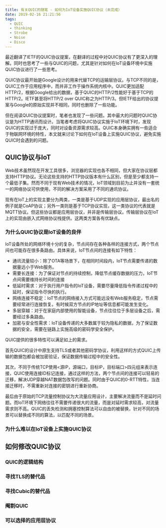 ```yaml
---
title: 有关QUIC的随笔 - 如何为IoT设备实施QUIC协议（未完成）
date: 2019-02-16 21:21:56
tags:
  - QUIC
  - thinking
  - Strobe
  - Noise
  - Disco
---
```


最近翻译了IETF的QUIC协议提案，在翻译的过程中对QUIC协议有了更深入的理解。同时也思考了一些与QUIC的问题，尤其是针对如何在IoT设备环境中实施QUIC协议进行了一些思考。

QUIC协议最开始是Google设计的用来代替TCP的运输层协议。与TCP不同的是，QUIC工作于应用程序中，而并非工作于操作系统内核中。QUIC更加适配HTTP/2，根据Google给出的数据，基于QUIC的HTTP/2性能好于基于TCP的HTTP/2。IETF甚至将HTTP/2 over QUIC称之为HTTP/3。但IETF给出的协议提案与Google的原始实现并不相同，同时也删除了一些功能。

但在阅读QUIC协议提案时，笔者也发现了一些问题。其中最大的问题时QUIC协议是为HTTP通讯而设计。当笔者考虑将QUIC协议实施于IoT环境下时，发现QUIC的实现过于庞大，同时对设备资源需求较高。QUIC本身确实拥有一些适合于物联网环境的特性，本文就来讨论下如何在IoT设备上实施QUIC协议，避免实施QUIC时会遇到的问题。

<!-- more -->

## QUIC协议与IoT

Web技术虽然现在开发工具很多，浏览器的实现也各不相同，但大家在协议层都支持HTTP协议。无论这些支持的HTTP协议版本有什么区别，但是至少都支持一个最低子集。然而不同于现有Web技术的情况，IoT领域到目前为止并没有一套统一的网络协议可供使用，不同的解决方案采用了不同的通讯协议。

现有在IoT上的实现主要分为两类，一类是基于UDP实现的应用层协议，最出名的例子就是CoAP协议；另外一类则是基于TCP协议实现，这一类协议的代表就是MQTT协议。但这些协议都是应用层协议，并非是传输层协议。传输层协议在IoT上的实现由嵌入式网络协议栈提供。这两类方案各有优缺点。

### 为什么QUIC协议是IoT设备的良伴

IoT设备所处的网络环境十分的复杂，节点间存在各种各样的连接方式，两个节点间也可能存在很多条路由。具体来说，IoT节点间的连接有如下特性：

- 通讯流量较小：除了OTA等场景下，在相同时间段内，IoT节点需要传递的数据量远小于Web服务。
- 需要长连接：为了保证对节点的持续控制，降低节点缓存数据的压力，IoT节点间需要维持长时间的连接
- 低延时需求：对于执行用户指令的IoT设备，需要尽量降低指令传递过程中的延时，保证指令尽快的执行。
- 网络连接不稳定：IoT节点的网络接入方式可能远没有Web服务稳定，节点需要经常进行连接恢复。有时候双方节点的IP地址等信息都可能发生变化。
- 多层穿越：对于在家庭内部使用的智能设备，节点往往位于多层设备之后，需要经过多条路由。
- 加密与安全性需求：IoT设备传递的大多数属于较为隐私的数据，为了保证数据的安全，需要在链路上实施高级的密码学安全保护。

QUIC提供的很多特性可以满足如上的需求。

首先QUIC的设计中原生支持TLS或者其他密码学协议，利用这样的方式QUIC上传输的数据包都会被加密验证，保证数据传输过程中的安全性。

其次，不同于传统TCP使用<源IP，源端口，目标IP，目标端口>四元组来表示连接，QUIC使用连接ID标记连接，通过这样的方法，两个节点间的连接可以轻易的迁移，解决UDP穿越NAT数据包改写的问题。同时由于QUIC的0-RTT特性，当连接迁移时，不需重新对连接的密钥进行重新协商。

最后由于原始的TCP流量控制协议为大流量应用设计，主要解决流量而不是延时问题。而IoT环境下网络往往不需要传递很大的流量，而是对延时需求较高，对流量需求则不高。QUIC的丢失检测和拥塞控制算法可以自由的被替换，针对不同的场景可以替换成不同的算法，以匹配不同的场景。

### 为什么难以在IoT设备上实施QUIC协议



## 如何修改QUIC协议

### QUIC的逻辑结构

### 寻找TLS的替代品

### 寻找Cubic的替代品

### 阉割QUIC

### 可以选择的应用层协议



